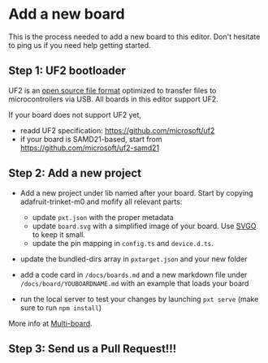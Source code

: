 # Add a new board

This is the process needed to add a new board to this editor. Don't hesitate to ping us if you need help getting started.

## Step 1: UF2 bootloader

UF2 is an [open source file format](https://github.com/microsoft/uf2) optimized to transfer files to microcontrollers via USB. All boards in this editor support UF2.

If your board does not support UF2 yet,

* readd UF2 specification: https://github.com/microsoft/uf2
* if your board is SAMD21-based, start from https://github.com/microsoft/uf2-samd21

## Step 2: Add a new project

* Add a new project under lib named after your board. Start by copying adafruit-trinket-m0 and mofify all relevant parts:
    
    * update `pxt.json` with the proper metadata
    * update `board.svg` with a simplified image of your board. Use [SVGO](https://jakearchibald.github.io/svgomg/) to keep it small.
    * update the pin mapping in `config.ts` and `device.d.ts`.

* update the bundled-dirs array in `pxtarget.json` and your new folder

* add a code card in `/docs/boards.md` and a new markdown file under `/docs/board/YOUBOARDNAME.md` with an example that loads your board
* run the local server to test your changes by launching `pxt serve` (make sure to run `npm install`)

More info at [Multi-board](/multiboard).

## Step 3: Send us a Pull Request!!!